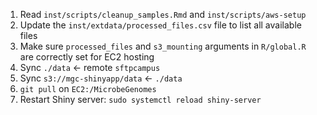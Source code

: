 1. Read `inst/scripts/cleanup_samples.Rmd` and `inst/scripts/aws-setup`
2. Update the `inst/extdata/processed_files.csv` file to list all available files 
3. Make sure `processed_files` and `s3_mounting` arguments in `R/global.R` are correctly set for EC2 hosting
4. Sync `./data` <- remote `sftpcampus`
5. Sync `s3://mgc-shinyapp/data` <- `./data`
6. `git pull` on `EC2:/MicrobeGenomes`
7. Restart Shiny server: `sudo systemctl reload shiny-server`
